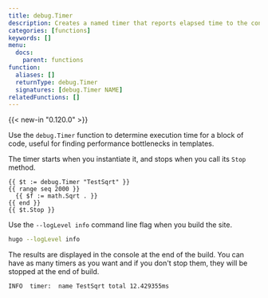 ```yaml
---
title: debug.Timer
description: Creates a named timer that reports elapsed time to the console.
categories: [functions]
keywords: []
menu:
  docs:
    parent: functions
function:
  aliases: []
  returnType: debug.Timer
  signatures: [debug.Timer NAME] 
relatedFunctions: []
---
```


{{< new-in "0.120.0" >}}

Use the `debug.Timer` function to determine execution time for a block of code, useful for finding performance bottlenecks in templates.

The timer starts when you instantiate it, and stops when you call its `Stop` method.

```go-html-template
{{ $t := debug.Timer "TestSqrt" }}
{{ range seq 2000 }}
  {{ $f := math.Sqrt . }}
{{ end }}
{{ $t.Stop }}
```

Use the `--logLevel info` command line flag when you build the site.

```sh
hugo --logLevel info
```

The results are displayed in the console at the end of the build. You can have as many timers as you want and if you don't stop them, they will be stopped at the end of build.

```text
INFO  timer:  name TestSqrt total 12.429355ms
```

